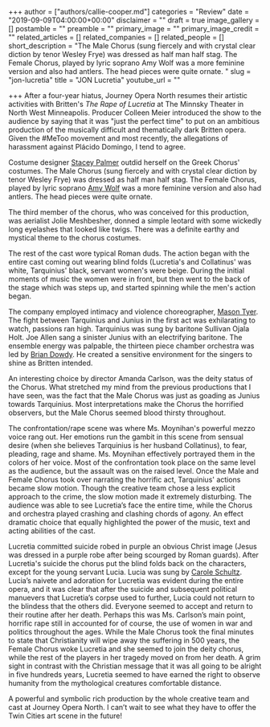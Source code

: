 +++
author = ["authors/callie-cooper.md"]
categories = "Review"
date = "2019-09-09T04:00:00+00:00"
disclaimer = ""
draft = true
image_gallery = []
postamble = ""
preamble = ""
primary_image = ""
primary_image_credit = ""
related_articles = []
related_companies = []
related_people = []
short_description = "The Male Chorus (sung fiercely and with crystal clear diction by tenor Wesley Frye) was dressed as half man half stag. The Female Chorus, played by lyric soprano Amy Wolf was a more feminine version and also had antlers. The head pieces were quite ornate. "
slug = "jon-lucretia"
title = "JON Lucretia"
youtube_url = ""

+++
After a four-year hiatus, Journey Opera North resumes their artistic activities with Britten's _The Rape of Lucretia_ at The Minnsky Theater in North West Minneapolis. Producer Colleen Meier introduced the show to the audience by saying that it was "just the perfect time" to put on an ambitious production of the musically difficult and thematically dark Britten opera. Given the #MeToo movement and most recently, the allegations of harassment against Plácido Domingo, I tend to agree.

Costume designer [Stacey Palmer](https://staceyjpalmer.wixsite.com/costumedesign) outdid herself on the Greek Chorus' costumes. The Male Chorus (sung fiercely and with crystal clear diction by tenor Wesley Frye) was dressed as half man half stag. The Female Chorus, played by lyric soprano [Amy Wolf](http://amywolfsoprano.com/) was a more feminine version and also had antlers. The head pieces were quite ornate.

The third member of the chorus, who was conceived for this production, was aerialist Jolie Meshbesher, donned a simple leotard with some wickedly long eyelashes that looked like twigs. There was a definite earthy and mystical theme to the chorus costumes. 

The rest of the cast wore typical Roman duds. The action began with the entire cast coming out wearing blind folds (Lucretia's and Collatinus' was white, Tarquinius' black, servant women's were beige. During the initial moments of music the women were in front, but then went to the back of the stage which was steps up, and started spinning while the men's action began.

The company employed intimacy and violence choreographer, [Mason Tyer](https://minnesotaplaylist.com/talent/mason-tyer-0). The fight between Tarquinius and Junius in the first act was exhilarating to watch, passions ran high. Tarquinius was sung by baritone Sullivan Ojala Holt. Joe Allen sang a sinister Junius with an electrifying baritone. The ensemble energy was palpable, the thirteen piece chamber orchestra was led by [Brian Dowdy](http://www.briandowdy.com/guitarist_conductor/Home.html). He created a sensitive environment for the singers to shine as Britten intended.

An interesting choice by director Amanda Carlson, was the deity status of the Chorus. What stretched my mind from the previous productions that I have seen, was the fact that the Male Chorus was just as goading as Junius towards Tarquinius. Most interpretations make the Chorus the horrified observers, but the Male Chorus seemed blood thirsty throughout.

The confrontation/rape scene was where Ms. Moynihan's powerful mezzo voice rang out. Her emotions run the gambit in this scene from sensual desire (when she believes Tarquinius is her husband Collatinus), to fear, pleading, rage and shame. Ms. Moynihan effectively portrayed them in the colors of her voice. Most of the confrontation took place on the same level as the audience, but the assault was on the raised level. Once the Male and Female Chorus took over narrating the horrific act, Tarquinius' actions became slow motion. Though the creative team chose a less explicit approach to the crime, the slow motion made it extremely disturbing. The audience was able to see Lucretia’s face the entire time, while the Chorus and orchestra played crashing and clashing chords of agony. An effect dramatic choice that equally highlighted the power of the music, text and acting abilities of the cast.

Lucretia committed suicide robed in purple an obvious Christ image (Jesus was dressed in a purple robe after being scourged by Roman guards). After Lucretia's suicide the chorus put the blind folds back on the characters, except for the young servant Lucia. Lucia was sung by [Carole Schultz](https://caroleschultz.com/). Lucia’s naivete and adoration for Lucretia was evident during the entire opera, and it was clear that after the suicide and subsequent political manuevers that Lucretia’s corpse used to further, Lucia could not return to the blindess that the others did. Everyone seemed to accept and return to their routine after her death. Perhaps this was Ms. Carlson’s main point, horrific rape still in accounted for of course, the use of women in war and politics throughout the ages. While the Male Chorus took the final minutes to state that Christianity will wipe away the suffering in 500 years, the Female Chorus woke Lucretia and she seemed to join the deity chorus, while the rest of the players in her tragedy moved on from her death. A grim sight in contrast with the Christian message that it was all going to be alright in five hundreds years, Lucretia seemed to have earned the right to observe humanity from the mythological creatures comfortable distance.

A powerful and symbolic rich production by the whole creative team and cast at Journey Opera North. I can’t wait to see what they have to offer the Twin Cities art scene in the future!